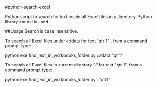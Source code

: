 #python-search-excel

Python script to search for text inside all Excel files in a directory. Python library openxl is used.

##Usage
Search is case insensitive.

To search all Excel files under c:\data for text "qtr 1" , from a command prompt type:

python.exe find_text_in_workbooks_folder.py c:\data "qtr1"

To search all Excel files in current directory "." for text "qtr 1", from a command prompt type:

python.exe find_text_in_workbooks_folder.py . "qtr1"
